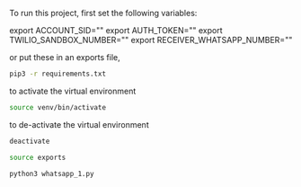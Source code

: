To run this project, first set the following variables:

export ACCOUNT_SID=""
export AUTH_TOKEN=""
export TWILIO_SANDBOX_NUMBER=""
export RECEIVER_WHATSAPP_NUMBER=""

or put these in an exports file,

```bash
pip3 -r requirements.txt
```
to activate the virtual environment 

```bash
source venv/bin/activate
```
to de-activate the virtual environment 

```bash
deactivate

```

```bash
source exports
```

```bash
python3 whatsapp_1.py
```